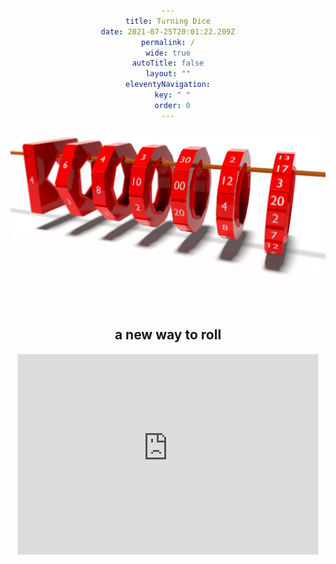 ```yaml
---
title: Turning Dice
date: 2021-07-25T20:01:22.209Z
permalink: /
wide: true
autoTitle: false
layout: ""
eleventyNavigation:
  key: " "
  order: 0
---
```

<style>
  body {
    text-align: center;
}
  main {
    margin: auto;
}
</style>

![Six ring dice hanging on a wood rod. d4, d6, d8, d10, d10s, d12, d20.](/static/img/hero.png)

## a new way to roll

<iframe src="https://turningdice.substack.com/embed" width="480" height="320" style="border:1px solid #EEE; background:white;" frameborder="0" scrolling="no"></iframe>
